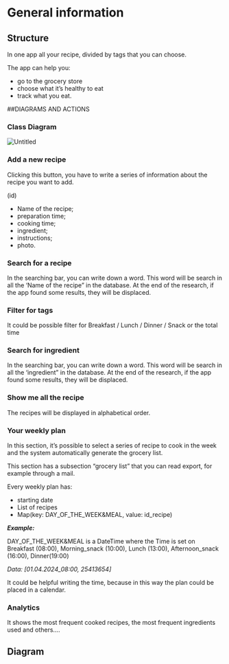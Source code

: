 # General information

## Structure

In one app all your recipe, divided by tags that you can choose.

The app can help you:

- go to the grocery store
- choose what it’s healthy to eat
- track what you eat.

##DIAGRAMS AND ACTIONS

### Class Diagram

![Untitled](https://github.com/emmedibi/mealManager/assets/55384897/7204e087-35fa-4aa8-870e-363f125ede55)


### Add a new recipe

Clicking this button, you have to write a series of information about the recipe you want to add.

(id)
- Name of the recipe;
- preparation time;
- cooking time;
- ingredient;
- instructions;
- photo.



### Search for a recipe

In the searching bar, you can write down a word. This word will be search in all the ‘Name of the recipe” in the database. At the end of the research, if the app found some results, they will be displaced.

### Filter for tags

It could be possible filter for Breakfast / Lunch / Dinner / Snack or the total time

### Search for ingredient

In the searching bar, you can write down a word. This word will be search in all the ‘ingredient” in the database. At the end of the research, if the app found some results, they will be displaced.

### Show me all the recipe

The recipes will be displayed in alphabetical order.

### Your weekly plan

In this section, it’s possible to select a series of recipe to cook in the week and the system automatically generate the grocery list.

This section has a subsection “grocery list” that you can read export, for example through a mail.

Every weekly plan has:

- starting date
- List of recipes
- Map(key: DAY_OF_THE_WEEK&MEAL, value: id_recipe)

***Example:***

DAY_OF_THE_WEEK&MEAL is a DateTime where the Time is set on Breakfast (08:00), Morning_snack (10:00), Lunch (13:00), Afternoon_snack (16:00), Dinner(19:00)

*Data: [01.04.2024_08:00, 25413654]*

It could be helpful writing the time, because in this way the plan could be placed in a calendar.

### Analytics

It shows the most frequent cooked recipes, the most frequent ingredients used and others….

## Diagram

